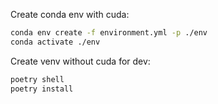 Create conda env with cuda:

```bash
conda env create -f environment.yml -p ./env
conda activate ./env
```

Create venv without cuda for dev:

```bash 
poetry shell
poetry install
```
